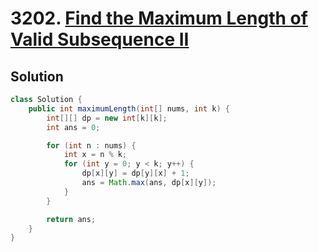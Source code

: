 # 3202. [Find the Maximum Length of Valid Subsequence II](https://leetcode.com/problems/find-the-maximum-length-of-valid-subsequence-ii/description/?envType=daily-question&envId=2025-07-17)

## Solution

```java
class Solution {
    public int maximumLength(int[] nums, int k) {
        int[][] dp = new int[k][k];
        int ans = 0;

        for (int n : nums) {
            int x = n % k;
            for (int y = 0; y < k; y++) {
                dp[x][y] = dp[y][x] + 1;
                ans = Math.max(ans, dp[x][y]);
            }
        }

        return ans;
    }
}
```
